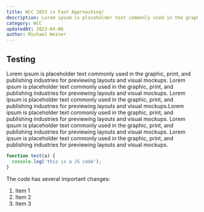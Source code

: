 ```yaml
---
title: WCC 2023 is Fast Approaching!
description: Lorem ipsum is placeholder text commonly used in the graphic, print, and publishing industries for previewing layouts and visual mockups.
category: WCC
updatedAt: 2023-04-06
author: Michael Weiner
---
```


## Testing

Lorem ipsum is placeholder text commonly used in the graphic, print, and publishing industries for previewing layouts and visual mockups. Lorem ipsum is placeholder text commonly used in the graphic, print, and publishing industries for previewing layouts and visual mockups. Lorem ipsum is placeholder text commonly used in the graphic, print, and publishing industries for previewing layouts and visual mockups.Lorem ipsum is placeholder text commonly used in the graphic, print, and publishing industries for previewing layouts and visual mockups. Lorem ipsum is placeholder text commonly used in the graphic, print, and publishing industries for previewing layouts and visual mockups. Lorem ipsum is placeholder text commonly used in the graphic, print, and publishing industries for previewing layouts and visual mockups.

```js
function test(a) {
  console.log('this is a JS code');
}
```

The code has several important changes:
1. Item 1
2. Item 2
3. Item 3